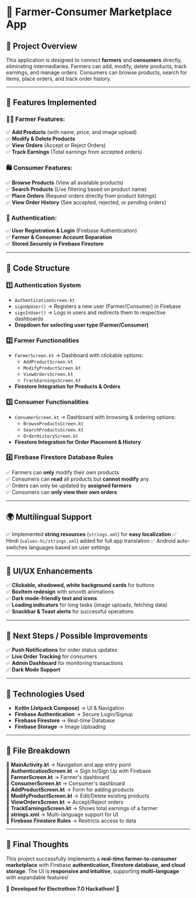 # 📌 Farmer-Consumer Marketplace App

## **📂 Project Overview**
This application is designed to connect **farmers** and **consumers** directly, eliminating intermediaries. Farmers can add, modify, delete products, track earnings, and manage orders. Consumers can browse products, search for items, place orders, and track order history.

---
## **🚀 Features Implemented**

### **👨‍🌾 Farmer Features:**
✅ **Add Products** (with name, price, and image upload)  
✅ **Modify & Delete Products**  
✅ **View Orders** (Accept or Reject Orders)  
✅ **Track Earnings** (Total earnings from accepted orders)  

### **🛍️ Consumer Features:**
✅ **Browse Products** (View all available products)  
✅ **Search Products** (Live filtering based on product name)  
✅ **Place Orders** (Request orders directly from product listings)  
✅ **View Order History** (See accepted, rejected, or pending orders)  

### **🔐 Authentication:**
✅ **User Registration & Login** (Firebase Authentication)  
✅ **Farmer & Consumer Account Separation**  
✅ **Stored Securely in Firebase Firestore**  

---
## **📁 Code Structure**

### **1️⃣ Authentication System**
- `AuthenticationScreen.kt`
- `signUpUser()` → Registers a new user (Farmer/Consumer) in Firebase
- `signInUser()` → Logs in users and redirects them to respective dashboards
- **Dropdown for selecting user type (Farmer/Consumer)**

### **2️⃣ Farmer Functionalities**
- `FarmerScreen.kt` → Dashboard with clickable options:
  - `AddProductScreen.kt`
  - `ModifyProductScreen.kt`
  - `ViewOrdersScreen.kt`
  - `TrackEarningsScreen.kt`
- **Firestore Integration for Products & Orders**

### **3️⃣ Consumer Functionalities**
- `ConsumerScreen.kt` → Dashboard with browsing & ordering options:
  - `BrowseProductsScreen.kt`
  - `SearchProductsScreen.kt`
  - `OrderHistoryScreen.kt`
- **Firestore Integration for Order Placement & History**

### **4️⃣ Firebase Firestore Database Rules**
✅ Farmers can **only** modify their own products  
✅ Consumers can **read** all products but **cannot modify** any  
✅ Orders can only be updated by **assigned farmers**  
✅ Consumers can **only view their own orders**

---
## **🌍 Multilingual Support**
✅ Implemented **string resources** (`strings.xml`) for **easy localization**
✅ Hindi (`values-hi/strings.xml`) added for full app translation
✅ Android auto-switches languages based on user settings

---
## **🎨 UI/UX Enhancements**
✅ **Clickable, shadowed, white background cards** for buttons  
✅ **BoxItem redesign** with smooth animations  
✅ **Dark mode-friendly text and icons**  
✅ **Loading indicators** for long tasks (image uploads, fetching data)  
✅ **Snackbar & Toast alerts** for successful operations

---
## **🔗 Next Steps / Possible Improvements**
✅ **Push Notifications** for order status updates  
✅ **Live Order Tracking** for consumers  
✅ **Admin Dashboard** for monitoring transactions  
✅ **Dark Mode Support**

---
## **📜 Technologies Used**
- **Kotlin (Jetpack Compose)** → UI & Navigation
- **Firebase Authentication** → Secure Login/Signup
- **Firebase Firestore** → Real-time Database
- **Firebase Storage** → Image Uploading

---
## **📂 File Breakdown**
📌 **MainActivity.kt** → Navigation and app entry point  
📌 **AuthenticationScreen.kt** → Sign In/Sign Up with Firebase  
📌 **FarmerScreen.kt** → Farmer's dashboard  
📌 **ConsumerScreen.kt** → Consumer's dashboard  
📌 **AddProductScreen.kt** → Form for adding products  
📌 **ModifyProductScreen.kt** → Edit/Delete existing products  
📌 **ViewOrdersScreen.kt** → Accept/Reject orders  
📌 **TrackEarningsScreen.kt** → Shows total earnings of a farmer  
📌 **strings.xml** → Multi-language support for UI  
📌 **Firebase Firestore Rules** → Restricts access to data  

---
## **🎉 Final Thoughts**
This project successfully implements a **real-time farmer-to-consumer marketplace** with Firebase **authentication, Firestore database, and cloud storage**. The UI is **responsive and intuitive**, supporting **multi-language** with expandable features!

🚀 **Developed for Electrothon 7.0 Hackathon!** 🎯

